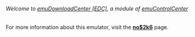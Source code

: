 ###### Welcome to [emuDownloadCenter (EDC)](https://github.com/PhoenixInteractiveNL/emuDownloadCenter/wiki/), a module of [emuControlCenter](https://github.com/PhoenixInteractiveNL/emuControlCenter/wiki/)

For more information about this emulator, visit the [**no$2k6**](https://github.com/PhoenixInteractiveNL/emuDownloadCenter/wiki/Emulator-no2k6#menu) page.
